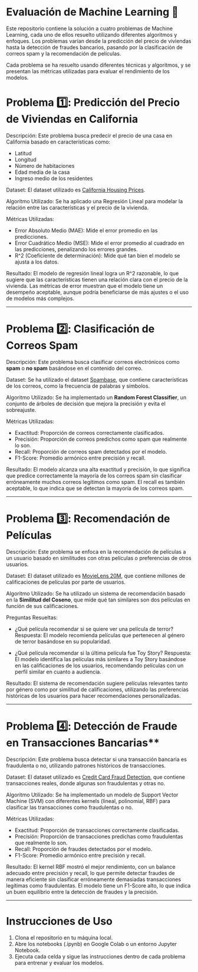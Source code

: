 # Evaluación de Machine Learning 🤖 

Este repositorio contiene la solución a cuatro problemas de Machine Learning, cada uno de ellos resuelto utilizando diferentes algoritmos y enfoques.
Los problemas varían desde la predicción del precio de viviendas hasta la detección de fraudes bancarios, pasando por la clasificación de correos spam y la recomendación de películas.

Cada problema se ha resuelto usando diferentes técnicas y algoritmos, y se presentan las métricas utilizadas para evaluar el rendimiento de los modelos.

# Problema 1️⃣: Predicción del Precio de Viviendas en California
Descripción:
Este problema busca predecir el precio de una casa en California basado en características como:
- Latitud
- Longitud
- Número de habitaciones
- Edad media de la casa
- Ingreso medio de los residentes

Dataset:
El dataset utilizado es [California Housing Prices](https://www.kaggle.com/datasets/camnugent/california-housing-prices).

Algoritmo Utilizado:
Se ha aplicado una Regresión Lineal para modelar la relación entre las características y el precio de la vivienda.

Métricas Utilizadas:
- Error Absoluto Medio (MAE): Mide el error promedio en las predicciones.
- Error Cuadrático Medio (MSE): Mide el error promedio al cuadrado en las predicciones, penalizando los errores grandes.
- R^2 (Coeficiente de determinación): Mide qué tan bien el modelo se ajusta a los datos.

Resultado:
El modelo de regresión lineal logra un R^2 razonable, lo que sugiere que las características tienen una relación clara con el precio de la vivienda. 
Las métricas de error muestran que el modelo tiene un desempeño aceptable, aunque podría beneficiarse de más ajustes o el uso de modelos más complejos.

-------------------------------------------------------------------------------------------------------------------------------------

# Problema 2️⃣: Clasificación de Correos Spam

Descripción:
Este problema busca clasificar correos electrónicos como **spam** o **no spam** basándose en el contenido del correo.

Dataset:
Se ha utilizado el dataset [Spambase](https://archive.ics.uci.edu/ml/datasets/Spambase), que contiene características de los correos, como la frecuencia de palabras y símbolos.

Algoritmo Utilizado:
Se ha implementado un **Random Forest Classifier**, un conjunto de árboles de decisión que mejora la precisión y evita el sobreajuste.

Métricas Utilizadas:
- Exactitud: Proporción de correos correctamente clasificados.
- Precisión: Proporción de correos predichos como spam que realmente lo son.
- Recall: Proporción de correos spam detectados por el modelo.
- F1-Score: Promedio armónico entre precisión y recall.

Resultado:
El modelo alcanza una alta exactitud y precisión, lo que significa que predice correctamente la mayoría de los correos spam sin clasificar erróneamente muchos correos legítimos como spam.
El recall es también aceptable, lo que indica que se detectan la mayoría de los correos spam.

---------------------------------------------------------------------------------------------------------------------------------------------

# Problema 3️⃣: Recomendación de Películas

 Descripción:
Este problema se enfoca en la recomendación de películas a un usuario basado en similitudes con otras películas o preferencias de otros usuarios.

 Dataset:
El dataset utilizado es [MovieLens 20M](https://www.kaggle.com/datasets/grouplens/movielens-20m-dataset), que contiene millones de calificaciones de películas por parte de usuarios.

 Algoritmo Utilizado:
Se ha utilizado un sistema de recomendación basado en la **Similitud del Coseno**, que mide qué tan similares son dos películas en función de sus calificaciones.

 Preguntas Resueltas:
- ¿Qué película recomendar si se quiere ver una película de terror?  
  Respuesta: El modelo recomienda películas que pertenecen al género de terror basándose en su popularidad.
  
- ¿Qué película recomendar si la última película fue Toy Story?
  Respuesta: El modelo identifica las películas más similares a Toy Story basándose en las calificaciones de los usuarios, recomendando películas con un perfil similar en cuanto a audiencia.

 Resultado:
El sistema de recomendación sugiere películas relevantes tanto por género como por similitud de calificaciones, utilizando las preferencias históricas de los usuarios para hacer recomendaciones 
personalizadas.

--------------------------------------------------------------------------------------------------------------------------------------------

# Problema 4️⃣: Detección de Fraude en Transacciones Bancarias**

Descripción:
Este problema busca detectar si una transacción bancaria es fraudulenta o no, utilizando patrones históricos de transacciones.

Dataset:
El dataset utilizado es [Credit Card Fraud Detection](https://www.kaggle.com/datasets/mlg-ulb/creditcardfraud), que contiene transacciones reales, donde algunas son fraudulentas y otras no.

Algoritmo Utilizado:
Se ha implementado un modelo de Support Vector Machine (SVM) con diferentes kernels (lineal, polinomial, RBF) para clasificar las transacciones como fraudulentas o no.

 Métricas Utilizadas:
- Exactitud: Proporción de transacciones correctamente clasificadas.
- Precisión: Proporción de transacciones predichas como fraudulentas que realmente lo son.
- Recall: Proporción de fraudes detectados por el modelo.
- F1-Score: Promedio armónico entre precisión y recall.

 Resultado:
El kernel RBF mostró el mejor rendimiento, con un balance adecuado entre precisión y recall, lo que permite detectar fraudes de manera eficiente sin clasificar erróneamente demasiadas 
transacciones legítimas como fraudulentas. El modelo tiene un F1-Score alto, lo que indica un buen equilibrio entre la detección de fraudes y la precisión.

----------------------------------------------------------------------------------------------------------------------------------------------------------

# Instrucciones de Uso
1. Clona el repositorio en tu máquina local.
2. Abre los notebooks (.ipynb) en Google Colab o un entorno Jupyter Notebook.
3. Ejecuta cada celda y sigue las instrucciones dentro de cada problema para entrenar y evaluar los modelos.
